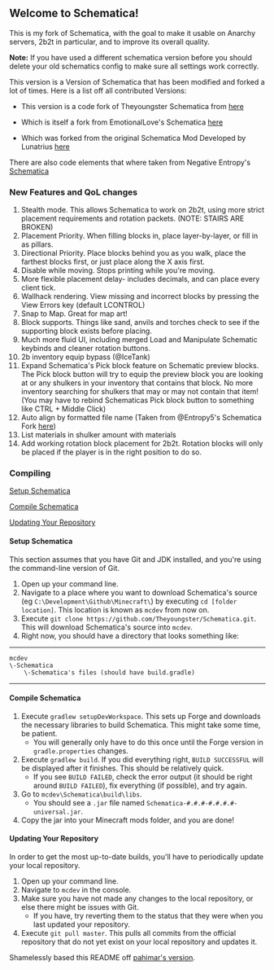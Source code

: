 ## Welcome to Schematica!

This is my fork of Schematica, with the goal to make it usable on Anarchy servers, 2b2t in particular, and to improve its overall quality.

**Note:** If you have used a different schematica version before you should delete your old schematics config to make sure all settings work correctly.

This version is a Version of Schematica that has been modified and forked a lot of times. Here is a list off all contributed Versions:
- This version is a code fork of Theyoungster Schematica from [here](https://github.com/Theyoungster/Schematica)

- Which is itself a fork from EmotionalLove's Schematica [here](https://github.com/EmotionalLove/Schematica)

- Which was forked from the original Schematica Mod Developed by Lunatrius [here](https://github.com/Lunatrius/Schematica)

There are also code elements that where taken from Negative Entropy's [Schematica](https://github.com/Entropy5/Schematica)

### New Features and QoL changes

1. Stealth mode. This allows Schematica to work on 2b2t, using more strict placement requirements and rotation packets. (NOTE: STAIRS ARE BROKEN)
2. Placement Priority. When filling blocks in, place layer-by-layer, or fill in as pillars.
3. Directional Priority. Place blocks behind you as you walk, place the farthest blocks first, or just place along the X axis first.
4. Disable while moving. Stops printing while you're moving.
5. More flexible placement delay- includes decimals, and  can place every client tick.
6. Wallhack rendering. View missing and incorrect blocks by pressing the View Errors key (default LCONTROL)
7. Snap to Map. Great for map art!
8. Block supports. Things like sand, anvils and torches check  to see if the supporting block exists before placing.
9. Much more fluid UI, including merged Load and Manipulate Schematic keybinds and cleaner rotation buttons.
10. 2b inventory equip bypass (@IceTank)
11. Expand Schematica's Pick block feature on Schematic preview blocks. The Pick block button will try to equip the preview block you are looking at or any shulkers in your inventory that contains that block. No more inventory searching for shulkers that may or may not contain that item! (You may have to rebind Schematicas Pick block button to something like CTRL + Middle Click)
12. Auto align by formatted file name (Taken from @Entropy5's Schematica Fork [here](https://github.com/Entropy5/Schematica/commit/9a9a6fec061a727dcd8602100247e4e395cf5536))
13. List materials in shulker amount with materials
14. Add working rotation block placement for 2b2t. Rotation blocks will only be placed if the player is in the right position to do so.

### Compiling

[Setup Schematica](#setup-schematica)

[Compile Schematica](#compile-schematica)

[Updating Your Repository](#updating-your-repository)

#### Setup Schematica
This section assumes that you have Git and JDK installed, and you're using the command-line version of Git.

1. Open up your command line.
2. Navigate to a place where you want to download Schematica's source (eg `C:\Development\Github\Minecraft\`) by executing `cd [folder location]`. This location is known as `mcdev` from now on.
3. Execute `git clone https://github.com/Theyoungster/Schematica.git`. This will download Schematica's source into `mcdev`.
4. Right now, you should have a directory that looks something like:

***
    mcdev
    \-Schematica
        \-Schematica's files (should have build.gradle)
***

#### Compile Schematica
1. Execute `gradlew setupDevWorkspace`. This sets up Forge and downloads the necessary libraries to build Schematica. This might take some time, be patient.
    * You will generally only have to do this once until the Forge version in `gradle.properties` changes.
2. Execute `gradlew build`. If you did everything right, `BUILD SUCCESSFUL` will be displayed after it finishes. This should be relatively quick.
    * If you see `BUILD FAILED`, check the error output (it should be right around `BUILD FAILED`), fix everything (if possible), and try again.
3. Go to `mcdev\Schematica\build\libs`.
    * You should see a `.jar` file named `Schematica-#.#.#-#.#.#.#-universal.jar`.
4. Copy the jar into your Minecraft mods folder, and you are done!

#### Updating Your Repository
In order to get the most up-to-date builds, you'll have to periodically update your local repository.

1. Open up your command line.
2. Navigate to `mcdev` in the console.
3. Make sure you have not made any changes to the local repository, or else there might be issues with Git.
    * If you have, try reverting them to the status that they were when you last updated your repository.
4. Execute `git pull master`. This pulls all commits from the official repository that do not yet exist on your local repository and updates it.

Shamelessly based this README off [pahimar's version](https://github.com/pahimar/Equivalent-Exchange-3).

